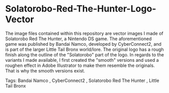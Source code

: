 # Solatorobo-Red-The-Hunter-Logo-Vector
The image files contained within this repository are vector images I made of Solatorobo Red The Hunter, a Nintendo DS game. 
The aforementioned game was published by Bandai Namco, developed by CyberConnect2, and is part of the larger Little Tail Bronx world/lore.
The original logo has a rough finish along the outline of the "Solatorobo" part of the logo. 
In regards to the variants I made available, I first created the "smooth" versions and used a roughen effect in Adobe Illustrator to make them resemble the originals. 
That is why the smooth versions exist.

Tags: Bandai Namco , CyberConnect2 , Solatorobo Red The Hunter , Little Tail Bronx
